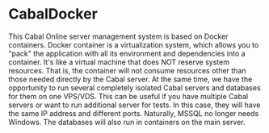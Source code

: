 # CabalDocker
This Cabal Online server management system is based on Docker containers.
Docker container is a virtualization system, which allows you to "pack" the application
with all its environment and dependencies into a container.
It's like a virtual machine that does NOT reserve system resources.
That is, the container will not consume resources other than those needed directly by the Cabal server.
At the same time, we have the opportunity to run several completely isolated
Cabal servers and databases for them on one VPS/VDS.
This can be useful if you have multiple Cabal servers or want to run additional server for tests.
In this case, they will have the same IP address and different ports.
Naturally, MSSQL no longer needs Windows. The databases will also run in containers on the main server.
